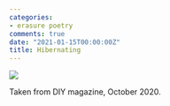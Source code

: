 ```yaml
---
categories:
- erasure poetry
comments: true
date: "2021-01-15T00:00:00Z"
title: Hibernating
---
```


<img src="/assets/images/articles/2021/hibernating.jpeg" class="responsive"><br>

Taken from DIY magazine, October 2020.
